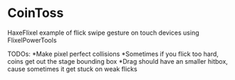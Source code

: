 CoinToss
========

HaxeFlixel example of flick swipe gesture on touch devices using FlixelPowerTools

TODOs: 
*Make pixel perfect collisions
*Sometimes if you flick too hard, coins get out the stage bounding box
*Drag should have an smaller hitbox, cause sometimes it get stuck on weak flicks
